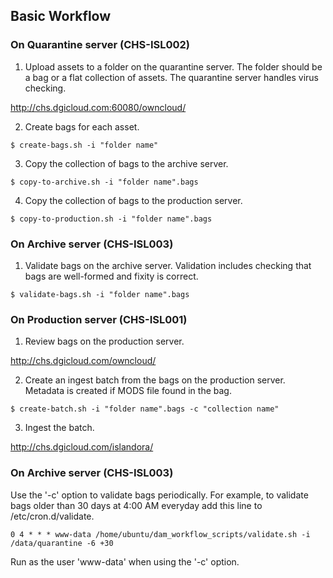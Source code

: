 ## Basic Workflow

### On Quarantine server (CHS-ISL002)

1. Upload assets to a folder on the quarantine server.  The folder should be a bag or a flat collection of assets.  The quarantine server handles virus checking.

  http://chs.dgicloud.com:60080/owncloud/

2. Create bags for each asset.

  ~~~
  $ create-bags.sh -i "folder name"
  ~~~

3. Copy the collection of bags to the archive server.

  ~~~
  $ copy-to-archive.sh -i "folder name".bags
  ~~~

4. Copy the collection of bags to the production server.

  ~~~
  $ copy-to-production.sh -i "folder name".bags
  ~~~

### On Archive server (CHS-ISL003)

1. Validate bags on the archive server.  Validation includes checking that bags are well-formed and fixity is correct.

  ~~~
  $ validate-bags.sh -i "folder name".bags
  ~~~
  
### On Production server (CHS-ISL001)

1. Review bags on the production server.

  http://chs.dgicloud.com/owncloud/

2. Create an ingest batch from the bags on the production server.  Metadata is created if MODS file found in the bag.

  ~~~
  $ create-batch.sh -i "folder name".bags -c "collection name"
  ~~~

3. Ingest the batch.

  http://chs.dgicloud.com/islandora/
  
### On Archive server (CHS-ISL003)

Use the '-c' option to validate bags periodically.  For example, to validate bags older than 30 days at 4:00 AM everyday add this line to /etc/cron.d/validate.

~~~
0 4 * * * www-data /home/ubuntu/dam_workflow_scripts/validate.sh -i /data/quarantine -6 +30
~~~

Run as the user 'www-data' when using the '-c' option.
